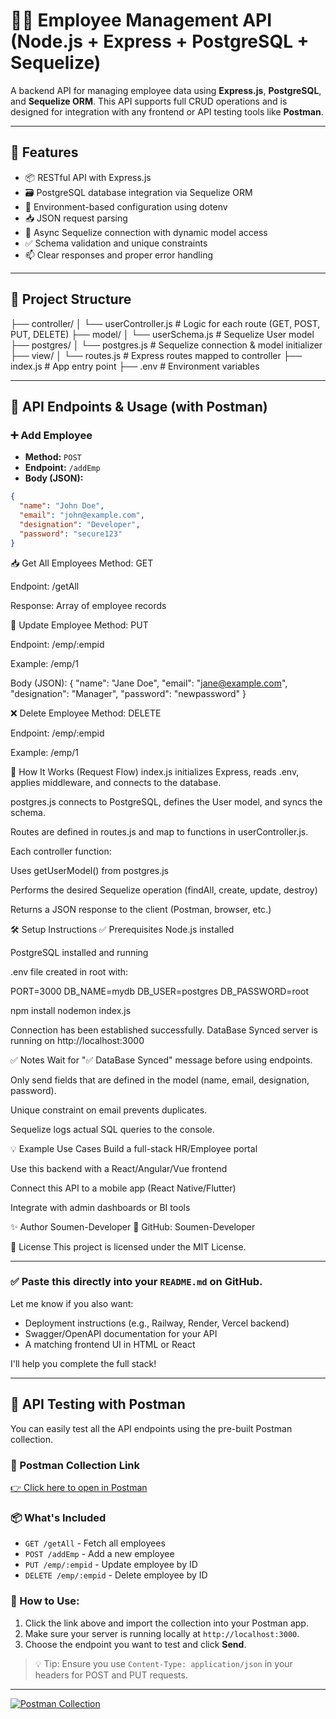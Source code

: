 # 🧑‍💻 Employee Management API (Node.js + Express + PostgreSQL + Sequelize)

A backend API for managing employee data using **Express.js**, **PostgreSQL**, and **Sequelize ORM**. This API supports full CRUD operations and is designed for integration with any frontend or API testing tools like **Postman**.

---

## 🚀 Features

- 📦 RESTful API with Express.js
- 🗃️ PostgreSQL database integration via Sequelize ORM
- 🔐 Environment-based configuration using dotenv
- 📥 JSON request parsing
- 🔄 Async Sequelize connection with dynamic model access
- ✅ Schema validation and unique constraints
- 📫 Clear responses and proper error handling

---

## 📂 Project Structure

├── controller/
│ └── userController.js # Logic for each route (GET, POST, PUT, DELETE)
├── model/
│ └── userSchema.js # Sequelize User model
├── postgres/
│ └── postgres.js # Sequelize connection & model initializer
├── view/
│ └── routes.js # Express routes mapped to controller
├── index.js # App entry point
├── .env # Environment variables





---

## 🔗 API Endpoints & Usage (with Postman)

### ➕ Add Employee
- **Method:** `POST`
- **Endpoint:** `/addEmp`
- **Body (JSON):**
```json
{
  "name": "John Doe",
  "email": "john@example.com",
  "designation": "Developer",
  "password": "secure123"
}
```


📥 Get All Employees
Method: GET

Endpoint: /getAll

Response: Array of employee records

🔄 Update Employee
Method: PUT

Endpoint: /emp/:empid

Example: /emp/1

Body (JSON):
{
  "name": "Jane Doe",
  "email": "jane@example.com",
  "designation": "Manager",
  "password": "newpassword"
}



❌ Delete Employee
Method: DELETE

Endpoint: /emp/:empid

Example: /emp/1

🧠 How It Works (Request Flow)
index.js initializes Express, reads .env, applies middleware, and connects to the database.

postgres.js connects to PostgreSQL, defines the User model, and syncs the schema.

Routes are defined in routes.js and map to functions in userController.js.

Each controller function:

Uses getUserModel() from postgres.js

Performs the desired Sequelize operation (findAll, create, update, destroy)

Returns a JSON response to the client (Postman, browser, etc.)

🛠 Setup Instructions
✅ Prerequisites
Node.js installed

PostgreSQL installed and running

.env file created in root with:

PORT=3000
DB_NAME=mydb
DB_USER=postgres
DB_PASSWORD=root


npm install
nodemon index.js


Connection has been established successfully.
DataBase Synced
server is running on http://localhost:3000


✅ Notes
Wait for "✅ DataBase Synced" message before using endpoints.

Only send fields that are defined in the model (name, email, designation, password).

Unique constraint on email prevents duplicates.

Sequelize logs actual SQL queries to the console.

💡 Example Use Cases
Build a full-stack HR/Employee portal

Use this backend with a React/Angular/Vue frontend

Connect this API to a mobile app (React Native/Flutter)

Integrate with admin dashboards or BI tools

✨ Author
Soumen-Developer
🔗 GitHub: Soumen-Developer

📄 License
This project is licensed under the MIT License.


---

### ✅ Paste this directly into your `README.md` on GitHub.

Let me know if you also want:

- Deployment instructions (e.g., Railway, Render, Vercel backend)
- Swagger/OpenAPI documentation for your API
- A matching frontend UI in HTML or React

I'll help you complete the full stack!


---

## 🧪 API Testing with Postman

You can easily test all the API endpoints using the pre-built Postman collection.

### 🔗 Postman Collection Link  
[👉 Click here to open in Postman](https://soumen-7005845.postman.co/workspace/Soumen's-Workspace~71a7d9f3-cd13-4053-83be-5ab5ee3a5b51/collection/46223918-59d30226-2a5c-4ede-91cf-25cca9dfcb44?action=share&source=copy-link&creator=46223918)

### 📦 What's Included
- `GET /getAll` - Fetch all employees
- `POST /addEmp` - Add a new employee
- `PUT /emp/:empid` - Update employee by ID
- `DELETE /emp/:empid` - Delete employee by ID

### 📝 How to Use:
1. Click the link above and import the collection into your Postman app.
2. Make sure your server is running locally at `http://localhost:3000`.
3. Choose the endpoint you want to test and click **Send**.

> 💡 Tip: Ensure you use `Content-Type: application/json` in your headers for POST and PUT requests.

---

[![Postman Collection](https://img.shields.io/badge/Postman-Collection-orange?logo=postman)](https://soumen-7005845.postman.co/workspace/Soumen's-Workspace~71a7d9f3-cd13-4053-83be-5ab5ee3a5b51/collection/46223918-59d30226-2a5c-4ede-91cf-25cca9dfcb44?action=share&source=copy-link&creator=46223918)

